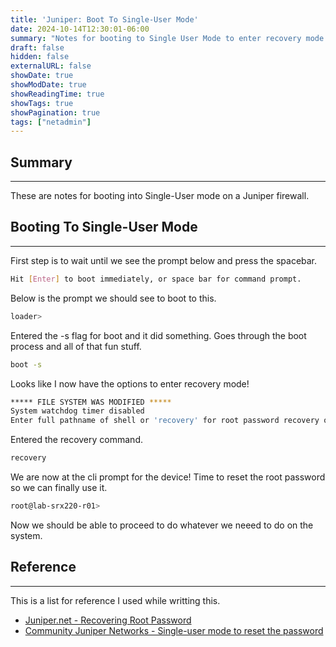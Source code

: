 ```yaml
---
title: 'Juniper: Boot To Single-User Mode'
date: 2024-10-14T12:30:01-06:00
summary: "Notes for booting to Single User Mode to enter recovery mode."
draft: false
hidden: false
externalURL: false
showDate: true
showModDate: true
showReadingTime: true
showTags: true
showPagination: true
tags: ["netadmin"]
---
```


## Summary
---

These are notes for booting into Single-User mode on a Juniper firewall.

## Booting To Single-User Mode
---

First step is to wait until we see the prompt below and press the spacebar.

```sh
Hit [Enter] to boot immediately, or space bar for command prompt.
```

Below is the prompt we should see to boot to this.

```sh
loader>
```

Entered the -s flag for boot and it did something. Goes through the boot process
and all of that fun stuff.

```sh
boot -s
```

Looks like I now have the options to enter recovery mode!

```sh
***** FILE SYSTEM WAS MODIFIED *****
System watchdog timer disabled
Enter full pathname of shell or 'recovery' for root password recovery or RETURN for /bin/sh:
```

Entered the recovery command.

```sh
recovery
```

We are now at the cli prompt for the device! Time to reset the root password so
we can finally use it.

```sh
root@lab-srx220-r01>
```

Now we should be able to proceed to do whatever we neeed to do on the system.


## Reference
---

This is a list for reference I used while writting this.

- [Juniper.net - Recovering Root Password](https://www.juniper.net/documentation/us/en/software/junos/user-access/topics/topic-map/recovering-root-password.html)
- [Community Juniper Networks - Single-user mode to reset the password](https://community.juniper.net/discussion/single-user-mode-to-reset-the-password)
